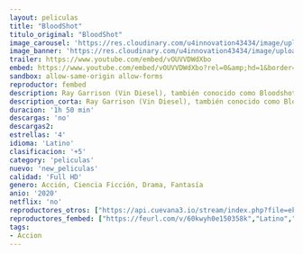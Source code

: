 ```yaml
---
layout: peliculas
title: "BloodShot"
titulo_original: "BloodShot"
image_carousel: 'https://res.cloudinary.com/u4innovation43434/image/upload/v1584153890/bllot-min_d9q0yu.jpg'
image_banner: 'https://res.cloudinary.com/u4innovation43434/image/upload/v1584153892/Bloodshot_dest-min_u9lfhf.jpg'
trailer: https://www.youtube.com/embed/vOUVVDWdXbo
embed: https://www.youtube.com/embed/vOUVVDWdXbo?rel=0&amp;hd=1&border=0&wmode=opaque&enablejsapi=1&modestbranding=1&controls=1&showinfo=1
sandbox: allow-same-origin allow-forms
reproductor: fembed
description: Ray Garrison (Vin Diesel), también conocido como Bloodshot, es resucitado por la compañía Rising Spirit Technologies a través del uso de nanotecnología. Mientras lucha por recuperar la memoria, Ray trata de volver al ser el que era antes de sufrir el accidente que dejaría amnésico. Película basada en el cómic Valiant, creado por Kevin VanHook, Don Perlin y Bob Layton.
description_corta: Ray Garrison (Vin Diesel), también conocido como Bloodshot, es resucitado por la compañía Rising Spirit Technologies a través del uso de nanotecnología. Mientras lucha por recuperar la ...
duracion: '1h 50 min'
descargas: 'no'
descargas2:
estrellas: '4'
idioma: 'Latino'
clasificacion: '+5'
category: 'peliculas'
nuevo: 'new_peliculas'
calidad: 'Full HD'
genero: Acción, Ciencia Ficción, Drama, Fantasía
anio: '2020'
netflix: 'no'
reproductores_otros: ["https://api.cuevana3.io/stream/index.php?file=ek5lbm9xYWNrS0xYMTZLa2xNbkdvY3ZTb3BtZng4TGp6ZFpobGFMUGtOelcwcUZmbWRIVzRkakVuS0JnbEplcG1KUnNZSlRTMGViVTBxZGdsdEhPb3AyOGVuWnMyY2pMbktoOVlLRFNsWmJheEorYmw5R2wyTmZIbUd4a2w1bW9scFJtYVdxYg","Latino","https://player.premiumstream.live/player.php?id=MTk3Nw","Latino","https://gdriveplayer.me/embed2.php?link=IMFfC7UnWHYDkLUbYxrMOwFhr97V1m39XWqd%252BsR707JxVF8fztWE%252BZHnXTE75LAgRoZ0eTSuMw%252FaQh8etfIR1qBgSHvtmmga%252B8yPqbuPXET7So%252BJIZk%252FylEoNllncKZi5nL32CgdM8G4g4emAPkY%252FzJpnc8bpmEgXAJC6XbuQsh3QkaKgAKUdLTYpeBD%252BUC%252FHj%252BVVlpRQCbx8m10eiRCX4","Latino"]
reproductores_fembed: ["https://feurl.com/v/60kwyh0e150358k","Latino","https://feurl.com/v/x45k7u5rw86zd47","Latino"]
tags:
- Accion
---
```



 







